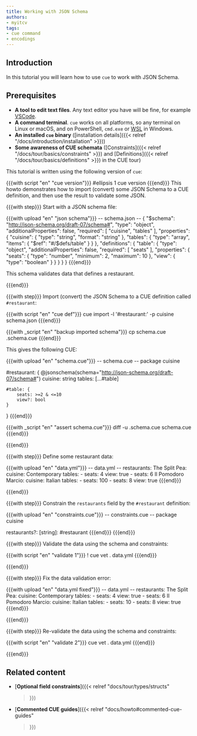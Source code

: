 ```yaml
---
title: Working with JSON Schema
authors:
- myitcv
tags:
- cue command
- encodings
---
```


## Introduction

In this tutorial you will learn how to use `cue` to work with JSON Schema.

## Prerequisites

- **A tool to edit text files**. Any text editor you have will be fine, for
  example [VSCode](https://code.visualstudio.com/).
- **A command terminal**. `cue` works on all platforms, so any terminal on Linux
  or macOS, and on PowerShell, `cmd.exe` or
  [WSL](https://learn.microsoft.com/en-us/windows/wsl/install) in Windows.
- **An installed `cue` binary**
  ([installation details]({{< relref "/docs/introduction/installation" >}}))
- **Some awareness of CUE schemata**
  ([Constraints]({{< relref "/docs/tour/basics/constraints" >}}) and
   [Definitions]({{< relref "/docs/tour/basics/definitions" >}}) in the CUE tour)

This tutorial is written using the following version of `cue`:

{{{with script "en" "cue version"}}}
#ellipsis 1
cue version
{{{end}}}
This howto demonstrates how to import (convert) some JSON Schema to a CUE
definition, and then use the result to validate some JSON.

{{{with step}}}
Start with a JSON schema file:

{{{with upload "en" "json schema"}}}
-- schema.json --
{
    "$schema": "http://json-schema.org/draft-07/schema#",
    "type": "object",
    "additionalProperties": false,
    "required": [
        "cuisine",
        "tables"
    ],
    "properties": {
        "cuisine": {
            "type": "string",
            "format": "string"
        },
        "tables": {
            "type": "array",
            "items": {
                "$ref": "#/$defs/table"
            }
        }
    },
    "definitions": {
        "table": {
            "type": "object",
            "additionalProperties": false,
            "required": [
                "seats"
            ],
            "properties": {
                "seats": {
                    "type": "number",
                    "minimum": 2,
                    "maximum": 10
                },
                "view": {
                    "type": "boolean"
                }
            }
        }
    }
}
{{{end}}}

This schema validates data that defines a restaurant.

{{{end}}}

{{{with step}}}
Import (convert) the JSON Schema to a CUE definition called `#restaurant`:

{{{with script "en" "cue def"}}}
cue import -l '#restaurant:' -p cuisine schema.json
{{{end}}}

{{{with _script "en" "backup imported schema"}}}
cp schema.cue .schema.cue
{{{end}}}

This gives the following CUE:

{{{with upload "en" "schema.cue"}}}
-- schema.cue --
package cuisine

#restaurant: {
	@jsonschema(schema="http://json-schema.org/draft-07/schema#")
	cuisine: string
	tables: [...#table]

	#table: {
		seats: >=2 & <=10
		view?: bool
	}
}
{{{end}}}

{{{with _script "en" "assert schema.cue"}}}
diff -u .schema.cue schema.cue
{{{end}}}

{{{end}}}

{{{with step}}}
Define some restaurant data:

{{{with upload "en" "data.yml"}}}
-- data.yml --
restaurants:
  The Split Pea:
    cuisine: Contemporary
    tables:
      - seats: 4
        view: true
      - seats: 6
  Il Pomodoro Marcio:
    cuisine: Italian
    tables:
      - seats: 100
      - seats: 8
        view: true
{{{end}}}

{{{end}}}

{{{with step}}}
Constrain the `restaurants` field by the `#restaurant` definition:

{{{with upload "en" "constraints.cue"}}}
-- constraints.cue --
package cuisine

restaurants?: [string]: #restaurant
{{{end}}}
{{{end}}}

{{{with step}}}
Validate the data using the schema and constraints:

{{{with script "en" "validate 1"}}}
! cue vet . data.yml
{{{end}}}

{{{end}}}

{{{with step}}}
Fix the data validation error:

{{{with upload "en" "data.yml fixed"}}}
-- data.yml --
restaurants:
  The Split Pea:
    cuisine: Contemporary
    tables:
      - seats: 4
        view: true
      - seats: 6
  Il Pomodoro Marcio:
    cuisine: Italian
    tables:
      - seats: 10
      - seats: 8
        view: true
{{{end}}}

{{{end}}}

{{{with step}}}
Re-validate the data using the schema and constraints:

{{{with script "en" "validate 2"}}}
cue vet . data.yml
{{{end}}}

{{{end}}}

## Related content

- [**Optional field constraints**]({{< relref
    "docs/tour/types/structs"
  >}})
- [**Commented CUE guides**]({{< relref
    "docs/howto#commented-cue-guides"
  >}})
<!-- TODO:postLG
- [**Regular fields**]({{</* relref
    "docs/language-guide/data/maps-and-fields#field-names"
  */>}})
- [**Value constraints**]({{</* relref
    "docs/language-guide/schemas-and-validation/value-constraints"
  */>}})
-->
